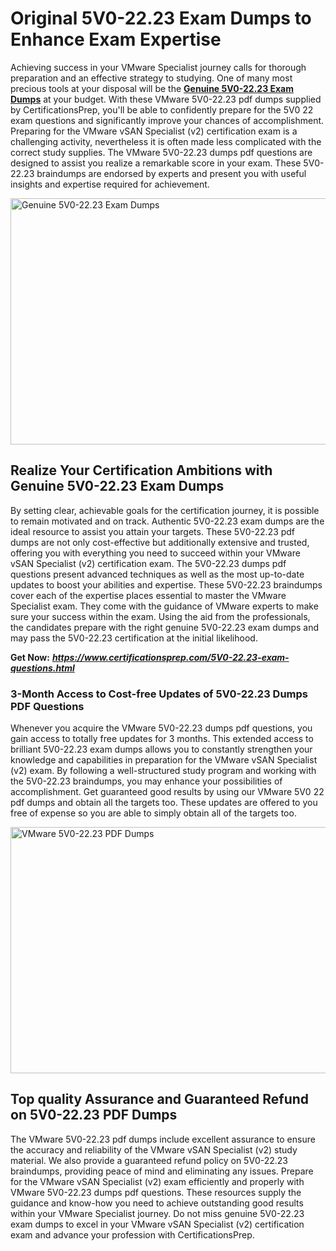 <h1><strong>Original 5V0-22.23 Exam Dumps to Enhance Exam Expertise</strong></h1>
<p>Achieving success in your VMware Specialist journey calls for thorough preparation and an effective strategy to studying. One of many most precious tools at your disposal will be the <a href="https://www.certificationsprep.com/5V0-22.23-exam-questions.html"><strong>Genuine 5V0-22.23 Exam Dumps</strong></a> at your budget. With these VMware 5V0-22.23 pdf dumps supplied by CertificationsPrep, you'll be able to confidently prepare for the 5V0 22 exam questions and significantly improve your chances of accomplishment. Preparing for the VMware vSAN Specialist (v2) certification exam is a challenging activity, nevertheless it is often made less complicated with the correct study supplies. The VMware 5V0-22.23 dumps pdf questions are designed to assist you realize a remarkable score in your exam. These 5V0-22.23 braindumps are endorsed by experts and present you with useful insights and expertise required for achievement.</p>
<p><img src="https://i.imgur.com/XTkKqDV.png" alt="Genuine 5V0-22.23 Exam Dumps" width="700" height="394" /></p>
<h2><strong>Realize Your Certification Ambitions with Genuine 5V0-22.23 Exam Dumps</strong></h2>
<p>By setting clear, achievable goals for the certification journey, it is possible to remain motivated and on track. Authentic 5V0-22.23 exam dumps are the ideal resource to assist you attain your targets. These 5V0-22.23 pdf dumps are not only cost-effective but additionally extensive and trusted, offering you with everything you need to succeed within your VMware vSAN Specialist (v2) certification exam. The 5V0-22.23 dumps pdf questions present advanced techniques as well as the most up-to-date updates to boost your abilities and expertise. These 5V0-22.23 braindumps cover each of the expertise places essential to master the VMware Specialist exam. They come with the guidance of VMware experts to make sure your success within the exam. Using the aid from the professionals, the candidates prepare with the right genuine 5V0-22.23 exam dumps and may pass the 5V0-22.23 certification at the initial likelihood.</p>
<p><strong>Get Now:</strong>&nbsp;<strong><a href="https://www.certificationsprep.com/5V0-22.23-exam-questions.html"><em>https://www.certificationsprep.com/5V0-22.23-exam-questions.html</em></a></strong></p>
<h3><strong>3-Month Access to Cost-free Updates of 5V0-22.23 Dumps PDF Questions</strong></h3>
<p>Whenever you acquire the VMware 5V0-22.23 dumps pdf questions, you gain access to totally free updates for 3 months. This extended access to brilliant 5V0-22.23 exam dumps allows you to constantly strengthen your knowledge and capabilities in preparation for the VMware vSAN Specialist (v2) exam. By following a well-structured study program and working with the 5V0-22.23 braindumps, you may enhance your possibilities of accomplishment. Get guaranteed good results by using our VMware 5V0 22 pdf dumps and obtain all the targets too. These updates are offered to you free of expense so you are able to simply obtain all of the targets too.</p>
<p><a href="https://www.certificationsprep.com/5V0-22.23-exam-questions.html"><img src="https://i.imgur.com/DQYUJ45.png" alt="VMware 5V0-22.23 PDF Dumps" width="700" height="394" /></a></p>
<h2><strong>Top quality Assurance and Guaranteed Refund on 5V0-22.23 PDF Dumps</strong></h2>
<p>The VMware 5V0-22.23 pdf dumps include excellent assurance to ensure the accuracy and reliability of the VMware vSAN Specialist (v2) study material. We also provide a guaranteed refund policy on 5V0-22.23 braindumps, providing peace of mind and eliminating any issues. Prepare for the VMware vSAN Specialist (v2) exam efficiently and properly with VMware 5V0-22.23 dumps pdf questions. These resources supply the guidance and know-how you need to achieve outstanding good results within your VMware Specialist journey. Do not miss genuine 5V0-22.23 exam dumps to excel in your VMware vSAN Specialist (v2) certification exam and advance your profession with CertificationsPrep.</p>
